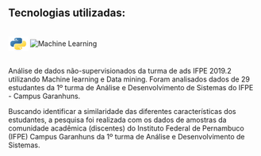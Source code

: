 ## Tecnologias utilizadas:

<div style="display: inline_block"><br>
  <img align="center" alt="Python" height="30" width="40" src="https://raw.githubusercontent.com/devicons/devicon/master/icons/python/python-original.svg">
  <img align="center" alt="Machine Learning" height="30" src="https://cdn.jsdelivr.net/gh/devicons/devicon@latest/icons/jupyter/jupyter-original.svg">          
</div><br>

Análise de dados não-supervisionados da turma de ads IFPE 2019.2 utilizando Machine learning e Data mining.
Foram analisados dados de 29 estudantes da 1º turma de Análise e Desenvolvimento de Sistemas do IFPE - Campus Garanhuns. 

Buscando identificar a similaridade das diferentes características dos estudantes, a pesquisa foi realizada com os dados de amostras da comunidade acadêmica (discentes) do Instituto Federal de Pernambuco (IFPE) Campus Garanhuns da 1º turma de Análise e Desenvolvimento de Sistemas.
